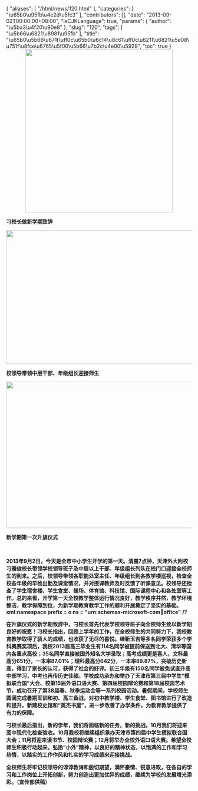 {
    "aliases": [
        "/html/news/120.html"
    ],
    "categories": [
        "\u65b0\u95fb\u4e2d\u5fc3"
    ],
    "contributors": [],
    "date": "2013-09-02T00:00:00+08:00",
    "isCJKLanguage": true,
    "params": {
        "author": "\u5ba3\u4f20\u90e8"
    },
    "slug": "120",
    "tags": [
        "\u5b66\u6821\u8981\u95fb"
    ],
    "title": "\u65b0\u5b66\u671f\uff0c\u65b0\u6c14\u8c61\uff0c\u6211\u6821\u5e08\u751f\u8fce\u6765\u5f00\u5b66\u7b2c\u4e00\u5929",
    "toc": true
}
**<img
    src="https://cdn.tfls.online/mirror/full/1224fbcd57e72fc8cd82da18d7dd8b09591d34d3.jpg"
    style="display:block;margin-left:auto;margin-right:auto;"
    decoding="async"
    fetchpriority="auto"
    loading="lazy"
    height="443"
    width="400"
/>**

**刁校长做新学期致辞**

**<img
    src="https://cdn.tfls.online/mirror/full/3e79f6a1614a33f35ce33a61a79e0936c8fbfa4a.jpg"
    style="display:block;margin-left:auto;margin-right:auto;"
    decoding="async"
    fetchpriority="auto"
    loading="lazy"
    height="363"
    width="600"
/>**

**校领导带领中层干部、年级组长迎接师生**

**<img
    src="https://cdn.tfls.online/mirror/full/6c163f2b3a6a18fb57a732f853f2f1701a070443.jpg"
    style="display:block;margin-left:auto;margin-right:auto;"
    decoding="async"
    fetchpriority="auto"
    loading="lazy"
    height="397"
    width="600"
/>**

**新学期第一次升旗仪式**

 

**2013年9月2日，今天是全市中小学生开学的第一天。清晨7点钟，天津外大附校刁雅俊校长带领学校领导班子及中层以上干部、年级组长列队在校门口迎接全校师生的到来。之后，校领导带领各职能处室主任、年级组长到各教学楼巡视，检查全校各年级的早检出勤及课堂情况，并对授课教师及时反馈了听课意见。校领导还检查了学生宿舍楼、学生食堂、操场、体育馆、科技馆、国际课程中心和各处室等工作。总的来看，开学第一天全校教学整体运行情况良好，教学秩序井然，教学环境整洁，教学保障到位，为新学期教育教学工作的顺利开展奠定了坚实的基础。xml:namespace prefix = o ns = "urn:schemas-microsoft-com:office:office" /?**

**在升旗仪式的新学期致辞中，刁校长首先代表学校领导班子向全校师生致以新学期良好的祝愿！刁校长指出，回顾上学年的工作，在全校师生的共同努力下，我校教育教学取得了骄人的成绩，也收获了无尽的喜悦。继靳玉吉等多名同学荣获多个学科奥赛奖项后，我校2013届高三毕业生有114名同学被提前保送到北大、清华等国内各重点高校；35名同学直接被国外知名大学录取；高考成绩更是喜人，文科最高分651分，一本率87.01%；理科最高分642分，一本率89.87%，突破历史新高，得到了家长的认可，获得了社会的好评。初三年级有150名同学被免试直升高中部学习，中考也再传历史佳绩。学校成功承办和举办了天津市第三届中学生“模拟联合国”大会、校第15届外语口语大赛、第四届校园辩论赛和第18届校园艺术节，成功召开了第38届春、秋季运动会等一系列校园活动。暑假期间，学校师生圆满完成暑期军训和初、高三备战，对初中教学楼、学生食堂、图书馆进行了改造和提升，新建校史馆和“英杰书屋”，进一步改善了办学条件，为教育教学提供了有力的保障。**

**刁校长最后指出，新的学年，我们将面临新的任务，新的挑战。10月我们将迎来高中现代化检查验收。10月我校将继续组织承办天津市第四届中学生模拟联合国大会；11月将迎来读书节、校园辩论赛；12月将举办全校外语口语大赛。希望全校师生积极行动起来，弘扬“小外”精神，以良好的精神状态，以饱满的工作和学习热情，以踏实的工作作风和扎实的学习成绩来迎接挑战。**

**全校师生将牢记校领导的谆谆教诲和殷切期望，满怀豪情、锐意进取，在各自的学习和工作岗位上开拓创新，努力创造出更加优异的成绩，继续为学校的发展增光添彩。（宣传部供稿）**

